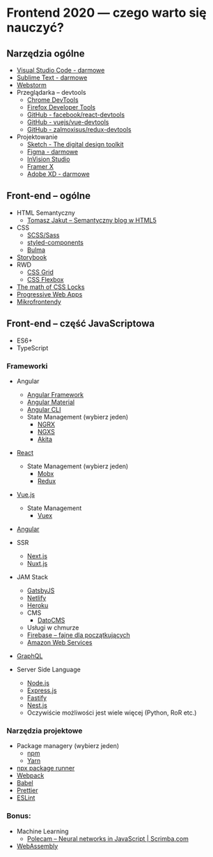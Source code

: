 # Frontend 2020 — czego warto się nauczyć?
## Narzędzia ogólne
* [Visual Studio Code - darmowe](https://code.visualstudio.com/)
* [Sublime Text - darmowe](https://www.sublimetext.com/)
* [Webstorm](https://www.jetbrains.com/webstorm/)
* Przeglądarka – devtools
	* [Chrome DevTools](https://developers.google.com/web/tools/chrome-devtools/)
	* [Firefox Developer Tools](https://developer.mozilla.org/son/docs/Tools)
	* [GitHub - facebook/react-devtools](https://github.com/facebook/react-devtools)
	* [GitHub - vuejs/vue-devtools](https://github.com/vuejs/vue-devtools)
	* [GitHub - zalmoxisus/redux-devtools](https://github.com/zalmoxisus/redux-devtools-extension)
* Projektowanie
	* [Sketch - The digital design toolkit](https://www.sketchapp.com/)
	* [Figma - darmowe](https://www.figma.com/)
	* [InVision Studio](https://www.invisionapp.com/studio)
	* [Framer X](https://framer.com/)
	* [Adobe XD - darmowe](https://www.adobe.com/products/xd.html)

##  Front-end – ogólne
* HTML Semantyczny
	* [Tomasz Jakut – Semantyczny blog w HTML5](https://tutorials.comandeer.pl/html5-blog.html)
* CSS
	* [SCSS/Sass](https://sass-lang.com/)
	* [styled-components](https://www.styled-components.com/)
	* [Bulma](https://bulma.io/)
* [Storybook](https://github.com/storybooks/storybook)
* RWD
	* [CSS Grid](http://cssgridgarden.com/)
	* [CSS Flexbox](https://flexboxfroggy.com/)
* [The math of CSS Locks](https://fvsch.com/css-locks/)
* [Progressive Web Apps](https://developers.google.com/web/progressive-web-apps/)
* [Mikrofrontendy](https://martinfowler.com/articles/micro-frontends.html)

## Front-end – część JavaScriptowa
* ES6+
* TypeScript

### Frameworki
* Angular
	* [Angular Framework](https://angular.io/)
	* [Angular Material](https://material.angular.io/)
	* [Angular CLI](https://cli.angular.io/)
	* State Management (wybierz jeden)
		* [NGRX](https://ngrx.io/)
		* [NGXS](https://ngxs.gitbook.io/ngxs/)
		* [Akita](https://netbasal.gitbook.io/akita/)
* [React](https://reactjs.org/)
  * State Management (wybierz jeden)
	* [Mobx](https://github.com/mobxjs/mobx)
	* [Redux](https://redux.js.org/)
* [Vue.js](https://vuejs.org/)
  * State Management
    * [Vuex](https://vuex.vuejs.org/)
* [Angular](https://angular.io/)
* SSR
	* [Next.js](https://nextjs.org/)
	* [Nuxt.js](https://nuxtjs.org/)
* JAM Stack
	* [GatsbyJS](https://www.gatsbyjs.org/)
	* [Netlify](https://www.netlify.com/)
	* [Heroku](https://www.heroku.com/)
	* CMS
		* [DatoCMS](https://www.datocms.com/)
	* Usługi w chmurze
    * [Firebase – fajne dla początkujących](https://firebase.google.com/)
    * [Amazon Web Services](https://aws.amazon.com/)


* [GraphQL](https://graphql.org/learn/)
* Server Side Language
	* [Node.js](https://nodejs.org/)
    * [Express.js](https://expressjs.com/)
    * [Fastify](https://www.fastify.io/)
    * [Nest.js](https://nestjs.com/)
	* Oczywiście możliwości jest wiele więcej (Python, RoR etc.)

### Narzędzia projektowe
* Package managery (wybierz jeden)
	* [npm](https://www.npmjs.com/)
	* [Yarn](https://yarnpkg.com/lang/en/)
* [npx package runner](https://www.npmjs.com/package/npx)
* [Webpack](https://webpack.js.org/)
* [Babel](https://babeljs.io/)
* [Prettier](https://prettier.io/)
* [ESLint](https://eslint.org/)

### Bonus:
* Machine Learning
	* [Polecam – Neural networks in JavaScript | Scrimba.com](https://scrimba.com/g/gneuralnetworks)
* [WebAssembly](https://webassembly.org/)
